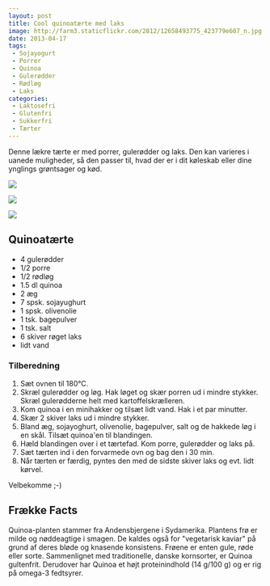 ```yaml
---
layout: post
title: Cool quinoatærte med laks
image: http://farm3.staticflickr.com/2812/12658493775_423779e607_n.jpg
date: 2013-04-17
tags:
 - Sojayogurt
 - Porrer
 - Quinoa
 - Gulerødder
 - Rødløg
 - Laks
categories:
 - Laktosefri
 - Glutenfri
 - Sukkerfri
 - Tærter
---
```


Denne lækre tærte er med porrer, gulerødder og laks. Den kan varieres i
uanede muligheder, så den passer til, hvad der er i dit køleskab eller dine
ynglings grøntsager og kød.

[ ![](http://4.bp.blogspot.com/-O5yndZPbUyI/UW7zAJlLCMI/AAAAAAAAA4E/g0mxvAA2C2g/s1600/Quinoa_01.jpg) ](http://4.bp.blogspot.com/-O5yndZPbUyI/UW7zAJlLCMI/AAAAAAAAA4E/g0mxvAA2C2g/s1600/Quinoa_01.jpg)

[ ![](http://3.bp.blogspot.com/-0FReMvDjKVA/UW7zEr4cdbI/AAAAAAAAA4M/zB4FcbwOEGc/s1600/Quinoa_02.jpg) ](http://3.bp.blogspot.com/-0FReMvDjKVA/UW7zEr4cdbI/AAAAAAAAA4M/zB4FcbwOEGc/s1600/Quinoa_02.jpg)

[ ![](http://2.bp.blogspot.com/-XIemM_09MWo/UW7zaLO8sEI/AAAAAAAAA4U/WZf2PGSrN3w/s1600/Quinoa_03.jpg) ](http://2.bp.blogspot.com/-XIemM_09MWo/UW7zaLO8sEI/AAAAAAAAA4U/WZf2PGSrN3w/s1600/Quinoa_03.jpg)

## Quinoatærte

- 4 gulerødder
- 1/2 porre
- 1/2 rødløg
- 1.5 dl quinoa
- 2 æg
- 7 spsk. sojayughurt
- 1 spsk. olivenolie
- 1 tsk. bagepulver
- 1 tsk. salt
- 6 skiver røget laks
- lidt vand

### Tilberedning

1. Sæt ovnen til 180°C.
2. Skræl gulerødder og løg. Hak løget og skær porren ud i mindre stykker. Skræl gulerødderne helt med kartoffelskrælleren.
3. Kom quinoa i en minihakker og tilsæt lidt vand. Hak i et par minutter.
4. Skær 2 skiver laks ud i mindre stykker.
5. Bland æg, sojayoghurt, olivenolie, bagepulver, salt og de hakkede løg i en skål. Tilsæt quinoa'en til blandingen.
6. Hæld blandingen over i et tærtefad. Kom porre, gulerødder og laks på.
7. Sæt tærten ind i den forvarmede ovn og bag den i 30 min.
8. Når tærten er færdig, pyntes den med de sidste skiver laks og evt. lidt kørvel.

Velbekomme ;-)

## Frække Facts

Quinoa-planten stammer fra Andensbjergene i Sydamerika. Plantens frø er milde og
nøddeagtige i smagen. De kaldes også for "vegetarisk kaviar" på grund af deres
bløde og knasende konsistens. Frøene er enten gule, røde eller
sorte. Sammenlignet med traditionelle, danske kornsorter, er Quinoa gultenfrit.
Derudover har Quinoa et højt proteinindhold (14 g/100 g) og er rig på omega-3
fedtsyrer.
